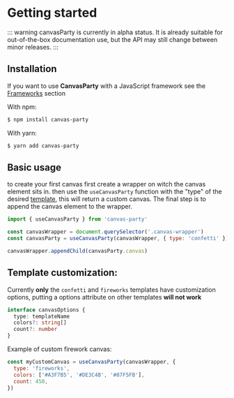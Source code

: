 # Getting started

::: warning
canvasParty is currently in alpha status. It is already suitable
for out-of-the-box documentation use, but the API may still change between minor releases.
:::

## Installation

If you want to use **CanvasParty** with a JavaScript framework see the [Frameworks](/guide/using-react) section

With npm:

```Bash
$ npm install canvas-party
```

With yarn:

```Bash
$ yarn add canvas-party
```

## Basic usage

to create your first canvas first create a wrapper on witch the canvas element sits in.
then use the `useCanvasParty` function with the "type" of the desired [template](/templates/index), this will return a custom canvas.
The final step is to append the canvas element to the wrapper.

```js
import { useCanvasParty } from 'canvas-party'

const canvasWrapper = document.querySelector('.canvas-wrapper')
const canvasParty = useCanvasParty(canvasWrapper, { type: 'confetti' })

canvasWrapper.appendChild(canvasParty.canvas)
```

## Template customization:

Currently **only** the `confetti` and `fireworks` templates have customization options, putting a options attribute on other
templates **will not work**

```ts
interface canvasOptions {
  type: templateName
  colors?: string[]
  count?: number
}
```

Example of custom firework canvas:

```js
const myCustomCanvas = useCanvasParty(canvasWrapper, {
  type: 'fireworks',
  colors: ['#A3F7B5', '#DE3C4B', '#87F5FB'],
  count: 450,
})
```
